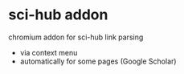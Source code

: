 # sci-hub addon

chromium addon for sci-hub link parsing
  - via context menu
  - automatically for some pages (Google Scholar)

